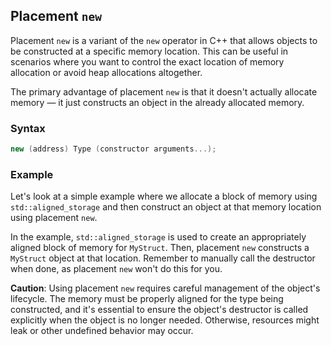 ## Placement `new`

Placement `new` is a variant of the `new` operator in C++ that allows objects to be constructed at a specific memory location. This can be useful in scenarios where you want to control the exact location of memory allocation or avoid heap allocations altogether.

The primary advantage of placement `new` is that it doesn't actually allocate memory — it just constructs an object in the already allocated memory.

### Syntax

```cpp
new (address) Type (constructor arguments...);
```

### Example

Let's look at a simple example where we allocate a block of memory using `std::aligned_storage` and then construct an object at that memory location using placement `new`.

In the example, `std::aligned_storage` is used to create an appropriately aligned block of memory for `MyStruct`. Then, placement `new` constructs a `MyStruct` object at that location. Remember to manually call the destructor when done, as placement `new` won't do this for you.

**Caution**: Using placement `new` requires careful management of the object's lifecycle. The memory must be properly aligned for the type being constructed, and it's essential to ensure the object's destructor is called explicitly when the object is no longer needed. Otherwise, resources might leak or other undefined behavior may occur.
